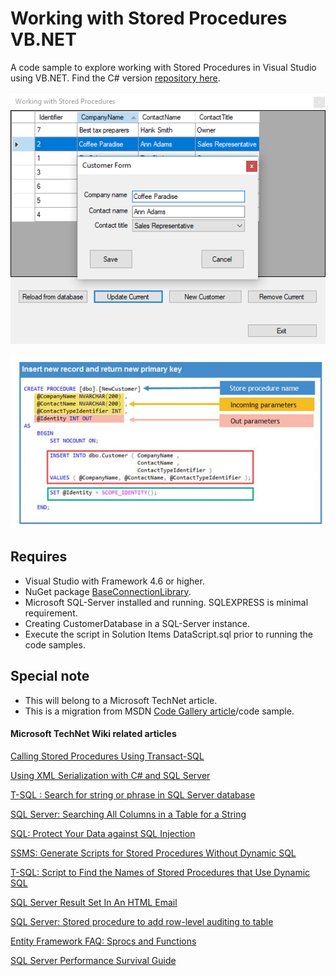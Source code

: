# Working with Stored Procedures VB.NET

A code sample to explore working with Stored Procedures in Visual Studio using VB.NET. Find the C# version [repository here](https://github.com/karenpayneoregon/StoredProcedureBasicsWindowsFormsCS).

![Figure 1](assets/SP1.png)

![Figure 2](assets/SP2.jpg)

## Requires
- Visual Studio with Framework 4.6 or higher.
- NuGet package [BaseConnectionLibrary](https://www.nuget.org/packages/BaseConnectionLibrary/).
- Microsoft SQL-Server installed and running. SQLEXPRESS is minimal requirement.
- Creating CustomerDatabase in a SQL-Server instance.
- Execute the script in Solution Items DataScript.sql prior to running the code samples.

## Special note
- This will belong to a Microsoft TechNet article.
- This is a migration from MSDN [Code Gallery article](https://code.msdn.microsoft.com/SQL-stored-procedures-1384f04c?redir=0)/code sample. 

#### Microsoft TechNet Wiki related articles

[Calling Stored Procedures Using Transact-SQL](https://social.technet.microsoft.com/wiki/contents/articles/26944.calling-stored-procedures-using-transact-sql.aspx) 

[Using XML Serialization with C# and SQL Server](https://social.technet.microsoft.com/wiki/contents/articles/28151.using-xml-serialization-with-c-and-sql-server.aspx)

[T-SQL : Search for string or phrase in SQL Server database](https://social.technet.microsoft.com/wiki/contents/articles/52793.t-sql-search-for-string-or-phrase-in-sql-server-database.aspx)

[SQL Server: Searching All Columns in a Table for a String](https://social.technet.microsoft.com/wiki/contents/articles/24169.sql-server-searching-all-columns-in-a-table-for-a-string.aspx)

[SQL: Protect Your Data against SQL Injection](https://social.technet.microsoft.com/wiki/contents/articles/36264.sql-protect-your-data-against-sql-injection.aspx)

[SSMS: Generate Scripts for Stored Procedures Without Dynamic SQL](https://social.technet.microsoft.com/wiki/contents/articles/26980.ssms-generate-scripts-for-stored-procedures-without-dynamic-sql.aspx)

[T-SQL: Script to Find the Names of Stored Procedures that Use Dynamic SQL](https://social.technet.microsoft.com/wiki/contents/articles/18790.t-sql-script-to-find-the-names-of-stored-procedures-that-use-dynamic-sql.aspx)

[SQL Server Result Set In An HTML Email](https://social.technet.microsoft.com/wiki/contents/articles/17730.sql-server-result-set-in-an-html-email.aspx)

[SQL Server: Stored procedure to add row-level auditing to table](https://social.technet.microsoft.com/wiki/contents/articles/52183.sql-server-stored-procedure-to-add-row-level-auditing-to-table.aspx)

[Entity Framework FAQ: Sprocs and Functions](https://social.technet.microsoft.com/wiki/contents/articles/3875.entity-framework-faq-sprocs-and-functions.aspx)

[SQL Server Performance Survival Guide](https://social.technet.microsoft.com/wiki/contents/articles/5957.sql-server-performance-survival-guide.aspx)


